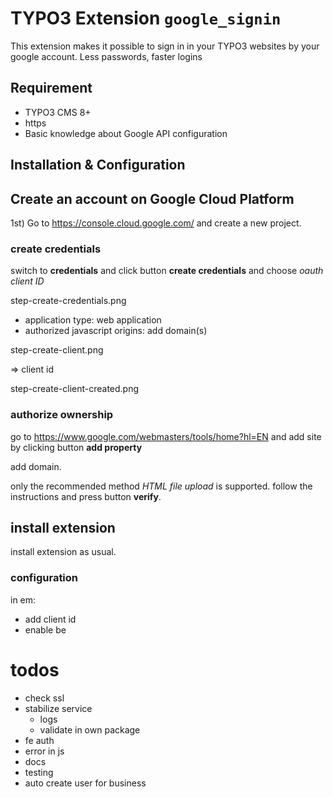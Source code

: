 # TYPO3 Extension `google_signin`

This extension makes it possible to sign in in your TYPO3 websites by your google account. Less passwords, faster logins

## Requirement

- TYPO3 CMS 8+
- https
- Basic knowledge about Google API configuration

## Installation & Configuration

## Create an account on Google Cloud Platform

1st) Go to https://console.cloud.google.com/ and create a new project.

### create credentials

switch to **credentials** and click button **create credentials** and choose *oauth client ID*

step-create-credentials.png

- application type: web application
- authorized javascript origins: add domain(s)

step-create-client.png

=> client id

step-create-client-created.png

### authorize ownership

go to https://www.google.com/webmasters/tools/home?hl=EN and add site by clicking button **add property**

add domain.

only the recommended method *HTML file upload* is supported. follow the instructions and press button **verify**.

## install extension

install extension as usual.

### configuration

in em:

- add client id
- enable be

# todos

- check ssl
- stabilize service
    - logs
    - validate in own package
- fe auth
- error in js
- docs
- testing
- auto create user for business